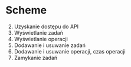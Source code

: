 # Scheme
2. Uzyskanie dostępu do API
3. Wyświetlanie zadań
4. Wyświetlanie operacji
5. Dodawanie i usuwanie zadań
6. Dodawanie i usuwanie operacji, czas operacji
7. Zamykanie zadań
